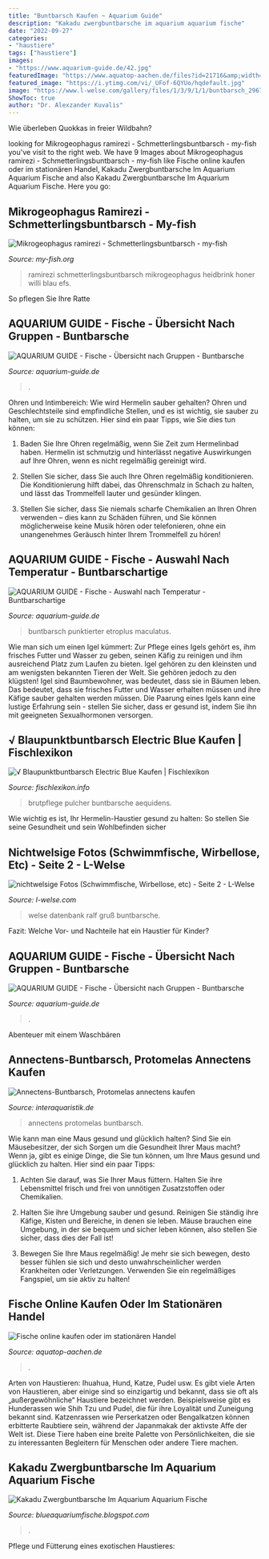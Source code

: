 ```yaml
---
title: "Buntbarsch Kaufen ~ Aquarium Guide"
description: "Kakadu zwergbuntbarsche im aquarium aquarium fische"
date: "2022-09-27"
categories:
- "haustiere"
tags: ["haustiere"]
images:
- "https://www.aquarium-guide.de/42.jpg"
featuredImage: "https://www.aquatop-aachen.de/files?id=21716&amp;width=1200&amp;height=630&amp;stretchMode=proportionalexact"
featured_image: "https://i.ytimg.com/vi/_UFof-6QYUo/hqdefault.jpg"
image: "https://www.l-welse.com/gallery/files/1/3/9/1/1/buntbarsch_2967_1000.jpg"
ShowToc: true
author: "Dr. Alexzander Kuvalis"
---
```



Wie überleben Quokkas in freier Wildbahn?

	

		
looking for Mikrogeophagus ramirezi - Schmetterlingsbuntbarsch - my-fish you've visit to the right web. We have 9 Images about Mikrogeophagus ramirezi - Schmetterlingsbuntbarsch - my-fish like Fische online kaufen oder im stationären Handel, Kakadu Zwergbuntbarsche Im Aquarium Aquarium Fische and also Kakadu Zwergbuntbarsche Im Aquarium Aquarium Fische. Here you go:
		
    
## Mikrogeophagus Ramirezi - Schmetterlingsbuntbarsch - My-fish

<img loading=lazy src="http://my-fish.org/wp-content/uploads/2012/05/56b-Microgeophagus_ramirezi_Super_Neon_Blau_Quelle-Willi-Heidbrink-FA-Honer.jpg" onerror="this.onerror=null;this.src='https://tse3.mm.bing.net/th?id=OIP.duT7bnwfcSnIM7Vxd9P7KgHaE8&amp;pid=15.1';" alt="Mikrogeophagus ramirezi - Schmetterlingsbuntbarsch - my-fish">

_Source: my-fish.org_

>ramirezi schmetterlingsbuntbarsch mikrogeophagus heidbrink honer willi blau efs. 

	

So pflegen Sie Ihre Ratte

    
## AQUARIUM GUIDE - Fische - Übersicht Nach Gruppen - Buntbarsche

<img loading=lazy src="https://www.aquarium-guide.de/42.jpg" onerror="this.onerror=null;this.src='https://tse1.mm.bing.net/th?id=OIP.ANSvG_jYXXik2vamd-Mo3QHaHa&amp;pid=15.1';" alt="AQUARIUM GUIDE - Fische - Übersicht nach Gruppen - Buntbarsche">

_Source: aquarium-guide.de_

>. 

	

Ohren und Intimbereich: Wie wird Hermelin sauber gehalten?
Ohren und Geschlechtsteile sind empfindliche Stellen, und es ist wichtig, sie sauber zu halten, um sie zu schützen. Hier sind ein paar Tipps, wie Sie dies tun können:
1. Baden Sie Ihre Ohren regelmäßig, wenn Sie Zeit zum Hermelinbad haben. Hermelin ist schmutzig und hinterlässt negative Auswirkungen auf Ihre Ohren, wenn es nicht regelmäßig gereinigt wird.

2. Stellen Sie sicher, dass Sie auch Ihre Ohren regelmäßig konditionieren. Die Konditionierung hilft dabei, das Ohrenschmalz in Schach zu halten, und lässt das Trommelfell lauter und gesünder klingen.

3. Stellen Sie sicher, dass Sie niemals scharfe Chemikalien an Ihren Ohren verwenden – dies kann zu Schäden führen, und Sie können möglicherweise keine Musik hören oder telefonieren, ohne ein unangenehmes Geräusch hinter Ihrem Trommelfell zu hören!

    
## AQUARIUM GUIDE - Fische - Auswahl Nach Temperatur - Buntbarschartige

<img loading=lazy src="https://www.aquarium-guide.de/mobil/punktierter_buntbarsch2.gif" onerror="this.onerror=null;this.src='https://tse3.mm.bing.net/th?id=OIP.VpsC2TVnXYOpLOiYXm5GmQHaE3&amp;pid=15.1';" alt="AQUARIUM GUIDE - Fische - Auswahl nach Temperatur - Buntbarschartige">

_Source: aquarium-guide.de_

>buntbarsch punktierter etroplus maculatus. 

	

Wie man sich um einen Igel kümmert: Zur Pflege eines Igels gehört es, ihm frisches Futter und Wasser zu geben, seinen Käfig zu reinigen und ihm ausreichend Platz zum Laufen zu bieten.
Igel gehören zu den kleinsten und am wenigsten bekannten Tieren der Welt. Sie gehören jedoch zu den klügsten! Igel sind Baumbewohner, was bedeutet, dass sie in Bäumen leben. Das bedeutet, dass sie frisches Futter und Wasser erhalten müssen und ihre Käfige sauber gehalten werden müssen. Die Paarung eines Igels kann eine lustige Erfahrung sein - stellen Sie sicher, dass er gesund ist, indem Sie ihn mit geeigneten Sexualhormonen versorgen.

    
## √ Blaupunktbuntbarsch Electric Blue Kaufen | Fischlexikon

<img loading=lazy src="https://i.ytimg.com/vi/_UFof-6QYUo/hqdefault.jpg" onerror="this.onerror=null;this.src='https://tse1.mm.bing.net/th?id=OIP.3oOTBv-K44PPn4UYUQ4NwQHaFj&amp;pid=15.1';" alt="√ Blaupunktbuntbarsch Electric Blue Kaufen | Fischlexikon">

_Source: fischlexikon.info_

>brutpflege pulcher buntbarsche aequidens. 

	

Wie wichtig es ist, Ihr Hermelin-Haustier gesund zu halten: So stellen Sie seine Gesundheit und sein Wohlbefinden sicher

    
## Nichtwelsige Fotos (Schwimmfische, Wirbellose, Etc) - Seite 2 - L-Welse

<img loading=lazy src="https://www.l-welse.com/gallery/files/1/3/9/1/1/buntbarsch_2967_1000.jpg" onerror="this.onerror=null;this.src='https://tse2.mm.bing.net/th?id=OIP.V-o-OM-n_6I3D5Boj7xfzQHaE8&amp;pid=15.1';" alt="nichtwelsige Fotos (Schwimmfische, Wirbellose, etc) - Seite 2 - L-Welse">

_Source: l-welse.com_

>welse datenbank ralf gruß buntbarsche. 

	

Fazit: Welche Vor- und Nachteile hat ein Haustier für Kinder?

    
## AQUARIUM GUIDE - Fische - Übersicht Nach Gruppen - Buntbarsche

<img loading=lazy src="https://www.aquarium-guide.de/heckels_buntbarsch.gif" onerror="this.onerror=null;this.src='https://tse3.mm.bing.net/th?id=OIP.M2jiyrOUApIVI6cpHsQc4gAAAA&amp;pid=15.1';" alt="AQUARIUM GUIDE - Fische - Übersicht nach Gruppen - Buntbarsche">

_Source: aquarium-guide.de_

>. 

	

Abenteuer mit einem Waschbären

    
## Annectens-Buntbarsch, Protomelas Annectens Kaufen

<img loading=lazy src="https://cdn02.plentymarkets.com/idwditcg5ajj/item/images/100207/full/Annectens-Buntbarsch-Protomelas-annectens.jpg" onerror="this.onerror=null;this.src='https://tse2.mm.bing.net/th?id=OIP.ZywJWTyR2hIu_qk8rig6BQHaE8&amp;pid=15.1';" alt="Annectens-Buntbarsch, Protomelas annectens kaufen">

_Source: interaquaristik.de_

>annectens protomelas buntbarsch. 

	

Wie kann man eine Maus gesund und glücklich halten?
Sind Sie ein Mäusebesitzer, der sich Sorgen um die Gesundheit Ihrer Maus macht? Wenn ja, gibt es einige Dinge, die Sie tun können, um Ihre Maus gesund und glücklich zu halten. Hier sind ein paar Tipps:
1. Achten Sie darauf, was Sie Ihrer Maus füttern. Halten Sie ihre Lebensmittel frisch und frei von unnötigen Zusatzstoffen oder Chemikalien.

2. Halten Sie ihre Umgebung sauber und gesund. Reinigen Sie ständig ihre Käfige, Kisten und Bereiche, in denen sie leben. Mäuse brauchen eine Umgebung, in der sie bequem und sicher leben können, also stellen Sie sicher, dass dies der Fall ist!

3. Bewegen Sie Ihre Maus regelmäßig! Je mehr sie sich bewegen, desto besser fühlen sie sich und desto unwahrscheinlicher werden Krankheiten oder Verletzungen. Verwenden Sie ein regelmäßiges Fangspiel, um sie aktiv zu halten!

    
## Fische Online Kaufen Oder Im Stationären Handel

<img loading=lazy src="https://www.aquatop-aachen.de/files?id=21716&amp;width=1200&amp;height=630&amp;stretchMode=proportionalexact" onerror="this.onerror=null;this.src='https://tse4.mm.bing.net/th?id=OIP.SCJ4SKPrSVYUl5uoqgPebAHaD4&amp;pid=15.1';" alt="Fische online kaufen oder im stationären Handel">

_Source: aquatop-aachen.de_

>. 

	

Arten von Haustieren: Ihuahua, Hund, Katze, Pudel usw.
Es gibt viele Arten von Haustieren, aber einige sind so einzigartig und bekannt, dass sie oft als „außergewöhnliche“ Haustiere bezeichnet werden. Beispielsweise gibt es Hunderassen wie Shih Tzu und Pudel, die für ihre Loyalität und Zuneigung bekannt sind. Katzenrassen wie Perserkatzen oder Bengalkatzen können erbitterte Raubtiere sein, während der Japanmakak der aktivste Affe der Welt ist. Diese Tiere haben eine breite Palette von Persönlichkeiten, die sie zu interessanten Begleitern für Menschen oder andere Tiere machen.

    
## Kakadu Zwergbuntbarsche Im Aquarium Aquarium Fische

<img loading=lazy src="https://aquarium-fische-pflanzen.de/wp-content/uploads/2018/11/Apistogramma-cacatuoides-fortpflanzung-im-aquarium-704x454.jpg" onerror="this.onerror=null;this.src='https://tse4.mm.bing.net/th?id=OIP.FlUGwwQUV1I8SgtYWzhtZwHaEx&amp;pid=15.1';" alt="Kakadu Zwergbuntbarsche Im Aquarium Aquarium Fische">

_Source: blueaquariumfische.blogspot.com_

>. 

	

Pflege und Fütterung eines exotischen Haustieres:


